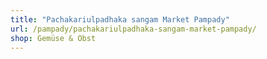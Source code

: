 ```yaml
---
title: "Pachakariulpadhaka sangam Market Pampady"
url: /pampady/pachakariulpadhaka-sangam-market-pampady/
shop: Gemüse & Obst
---
```

